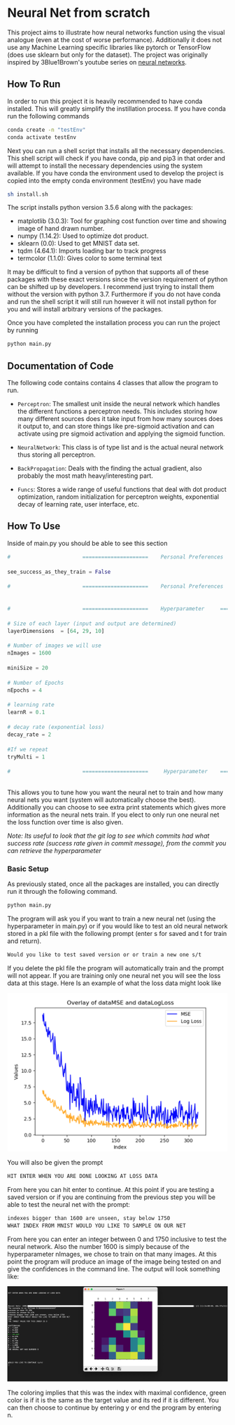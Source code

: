 # Neural Net from scratch

This project aims to illustrate how neural networks function using the visual analogue (even at the cost of worse performance). Additionally it does not use any Machine Learning specific libraries like pytorch or TensorFlow (does use sklearn but only for the dataset). The project was originally inspired by 3Blue1Brown's youtube series on [neural networks](https://www.youtube.com/watch?v=aircAruvnKk&list=PLZHQObOWTQDNU6R1_67000Dx_ZCJB-3pi&ab_channel=3Blue1Brown).
 

## How To Run

In order to run this project it is heavily recommended to have conda installed. This will greatly simplify the instillation process. If you have conda run the following commands 

```sh
conda create -n "testEnv"
conda activate testEnv
```

Next you can run a shell script that installs all the necessary dependencies. This shell script will check if you have conda, pip and pip3 in that order and will attempt to install the necessary dependencies using the system available. If you have conda the environment used to develop the project is copied into the empty conda environment (testEnv) you have made

```sh
sh install.sh
```

The script installs python version 3.5.6 along with the packages:

* matplotlib (3.0.3): Tool for graphing cost function over time and showing image of hand drawn number.
* numpy (1.14.2): Used to optimize dot product.
* sklearn (0.0): Used to get MNIST data set.
* tqdm (4.64.1): Imports loading bar to track progress
* termcolor (1.1.0): Gives color to some terminal text

It may be difficult to find a version of python that supports all of these packages with these exact versions since the version requirement of python can be shifted up by developers. I recommend just trying to install them without the version with python 3.7. Furthermore if you do not have conda and run the shell script it will still run however it will not install python for you and will install arbitrary versions of the packages. 

Once you have completed the installation process you can run the project by running

```sh
python main.py
```

## Documentation of Code

The following code contains contains 4 classes that allow the program to run.

* `Perceptron`: The smallest unit inside the neural network which handles the different functions a perceptron needs. This includes storing how many different sources does it take input from how many sources does it output to, and can store things like pre-sigmoid activation and can activate using pre sigmoid activation and applying the sigmoid function. 

* `NeuralNetwork`: This class is of type list and is the actual neural network thus storing all perceptron.

* `BackPropagation`: Deals with the finding the actual gradient, also  probably the most math heavy/interesting part.

* `Funcs`: Stores a wide range of useful functions that deal with dot product optimization, random initialization for perceptron weights, exponential decay of learning rate, user interface, etc.

## How To Use

Inside of main.py you should be able to see this section

```python
#                       =====================    Personal Preferences     =====================

see_success_as_they_train = False

#                       =====================    Personal Preferences     =====================


#                       =====================    Hyperparameter     =====================

# Size of each layer (input and output are determined)
layerDimensions  = [64, 29, 10]

# Number of images we will use
nImages = 1600

miniSize = 20

# Number of Epochs
nEpochs = 4

# learning rate
learnR = 0.1

# decay rate (exponential loss)
decay_rate = 2

#If we repeat
tryMulti = 1

#                       =====================     Hyperparameter    =====================
            

```

This allows you to tune how you want the neural net to train and how many neural nets you want (system will automatically choose the best). Additionally you can choose to see extra print statements which gives more information as the neural nets train. If you elect to only run one neural net the loss function over time is also given.

*Note: Its useful to look that the git log to see which commits had what success rate (success rate given in commit message), from the commit you can retrieve the hyperparameter*


### Basic Setup

As previously stated, once all the packages are installed, you can directly run it through the following command.

```sh
python main.py
```

The program will ask you if you want to train a new neural net (using the hyperparameter in main.py) or if you would like to test an old neural network stored in a pkl file with the following prompt (enter s for saved and t for train and return).

```sh
Would you like to test saved version or or train a new one s/t
```

If you delete the pkl file the program will automatically train and the prompt will not appear. If you are training only one neural net you will see the loss data at this stage. Here Is an example of what the loss data might look like

![Local Image](images/LossData.png "This is a local image")

You will also be given the prompt 

```sh
HIT ENTER WHEN YOU ARE DONE LOOKING AT LOSS DATA 
```

From here you can hit enter to continue. At this point if you are testing a saved version or if you are continuing from the previous step you will be able to test the neural net with the prompt:

```sh
indexes bigger than 1600 are unseen, stay below 1750
WHAT INDEX FROM MNIST WOULD YOU LIKE TO SAMPLE ON OUR NET
```

From here you can enter an integer between 0 and 1750 inclusive to test the neural network. Also the number 1600 is simply because of the hyperparameter nImages, we chose to train on that many images. At this point the program will produce an image of the image being tested on and give the confidences in the command line. The output will look something like:

![Local Image](images/SampleOutPut.png "This is a local image")

The coloring implies that this was the index with maximal confidence, green color is if it is the same as the target value and its red if it is different. You can then choose to continue by entering y or end the program by entering n. 


